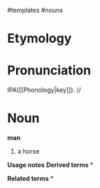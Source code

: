 #templates #nouns 
# Etymology
# Pronunciation
IPA([[Phonology|key]]): //
# Noun
**man**
1. a horse

**Usage notes**
**Derived terms**
* 

**Related terms**
* 